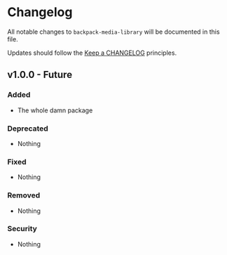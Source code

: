 # Changelog

All notable changes to `backpack-media-library` will be documented in this file.

Updates should follow the [Keep a CHANGELOG](http://keepachangelog.com/) principles.

## v1.0.0 - Future

### Added
- The whole damn package

### Deprecated
- Nothing

### Fixed
- Nothing

### Removed
- Nothing

### Security
- Nothing
